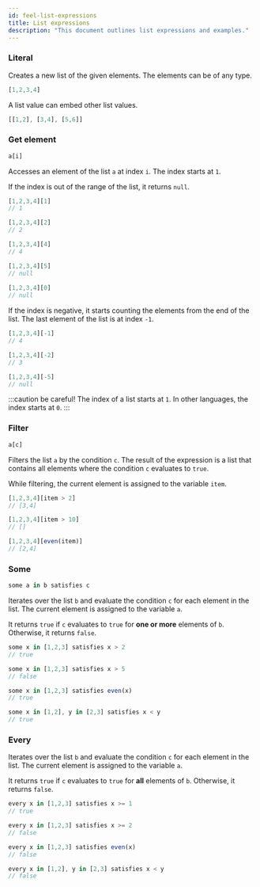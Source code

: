 ```yaml
---
id: feel-list-expressions 
title: List expressions
description: "This document outlines list expressions and examples."
---
```


### Literal

Creates a new list of the given elements. The elements can be of any type.

```js
[1,2,3,4]
```

A list value can embed other list values.

```js
[[1,2], [3,4], [5,6]]
```

### Get element

```js
a[i]
```

Accesses an element of the list `a` at index `i`. The index starts at `1`.

If the index is out of the range of the list, it returns `null`.

```js
[1,2,3,4][1]           
// 1

[1,2,3,4][2]
// 2    

[1,2,3,4][4]                                   
// 4

[1,2,3,4][5]
// null
    
[1,2,3,4][0]                                   
// null
```

If the index is negative, it starts counting the elements from the end of the list. The last
element of the list is at index `-1`.

```js
[1,2,3,4][-1]                                  
// 4

[1,2,3,4][-2]                                  
// 3

[1,2,3,4][-5]                                   
// null
```

:::caution be careful!
The index of a list starts at `1`. In other languages, the index starts at `0`.
:::

### Filter

```js
a[c]
```

Filters the list `a` by the condition `c`. The result of the expression is a list that contains all elements where the condition `c` evaluates to `true`.

While filtering, the current element is assigned to the variable `item`.

```js
[1,2,3,4][item > 2]   
// [3,4]

[1,2,3,4][item > 10]
// []

[1,2,3,4][even(item)]
// [2,4]
```

### Some

```js
some a in b satisfies c
```

Iterates over the list `b` and evaluate the condition `c` for each element in the list. The current
element is assigned to the variable `a`.

It returns `true` if `c` evaluates to `true` for **one or more** elements of `b`. Otherwise, it
returns `false`.

```js
some x in [1,2,3] satisfies x > 2         
// true

some x in [1,2,3] satisfies x > 5   
// false

some x in [1,2,3] satisfies even(x)
// true

some x in [1,2], y in [2,3] satisfies x < y  
// true
```

### Every

Iterates over the list `b` and evaluate the condition `c` for each element in the list. The current
element is assigned to the variable `a`.

It returns `true` if `c` evaluates to `true` for **all** elements of `b`. Otherwise, it
returns `false`.

```js
every x in [1,2,3] satisfies x >= 1   
// true

every x in [1,2,3] satisfies x >= 2     
// false

every x in [1,2,3] satisfies even(x)
// false

every x in [1,2], y in [2,3] satisfies x < y 
// false
```
